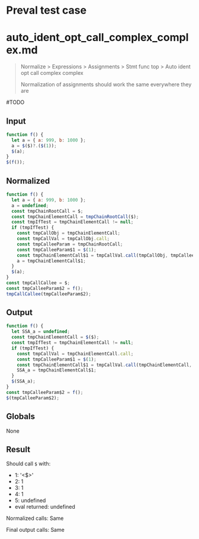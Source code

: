 # Preval test case

# auto_ident_opt_call_complex_complex.md

> Normalize > Expressions > Assignments > Stmt func top > Auto ident opt call complex complex
>
> Normalization of assignments should work the same everywhere they are

#TODO

## Input

`````js filename=intro
function f() {
  let a = { a: 999, b: 1000 };
  a = $($)?.($(1));
  $(a);
}
$(f());
`````

## Normalized

`````js filename=intro
function f() {
  let a = { a: 999, b: 1000 };
  a = undefined;
  const tmpChainRootCall = $;
  const tmpChainElementCall = tmpChainRootCall($);
  const tmpIfTest = tmpChainElementCall != null;
  if (tmpIfTest) {
    const tmpCallObj = tmpChainElementCall;
    const tmpCallVal = tmpCallObj.call;
    const tmpCalleeParam = tmpChainRootCall;
    const tmpCalleeParam$1 = $(1);
    const tmpChainElementCall$1 = tmpCallVal.call(tmpCallObj, tmpCalleeParam, tmpCalleeParam$1);
    a = tmpChainElementCall$1;
  }
  $(a);
}
const tmpCallCallee = $;
const tmpCalleeParam$2 = f();
tmpCallCallee(tmpCalleeParam$2);
`````

## Output

`````js filename=intro
function f() {
  let SSA_a = undefined;
  const tmpChainElementCall = $($);
  const tmpIfTest = tmpChainElementCall != null;
  if (tmpIfTest) {
    const tmpCallVal = tmpChainElementCall.call;
    const tmpCalleeParam$1 = $(1);
    const tmpChainElementCall$1 = tmpCallVal.call(tmpChainElementCall, $, tmpCalleeParam$1);
    SSA_a = tmpChainElementCall$1;
  }
  $(SSA_a);
}
const tmpCalleeParam$2 = f();
$(tmpCalleeParam$2);
`````

## Globals

None

## Result

Should call `$` with:
 - 1: '<$>'
 - 2: 1
 - 3: 1
 - 4: 1
 - 5: undefined
 - eval returned: undefined

Normalized calls: Same

Final output calls: Same
